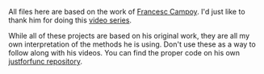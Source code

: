 All files here are based on the work of [Francesc Campoy](https://campoy.cat/). I'd just like to thank him for doing this [video series](https://www.youtube.com/playlist?list=PL64wiCrrxh4Jisi7OcCJIUpguV_f5jGnZ).

While all of these projects are based on his original work, they are all my own interpretation of the methods he is using. Don't use these as a way to follow along with his videos. You can find the proper code on his own [justforfunc repository](https://github.com/campoy/justforfunc).

